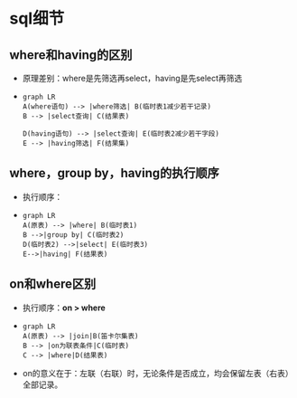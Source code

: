 # sql细节

## where和having的区别

* 原理差别：where是先筛选再select，having是先select再筛选

* ```mermaid
  graph LR
  A(where语句) --> |where筛选| B(临时表1减少若干记录)
  B --> |select查询| C(结果表)
  
  D(having语句) --> |select查询| E(临时表2减少若干字段)
  E --> |having筛选| F(结果集)
  ```



## where，group by，having的执行顺序

* 执行顺序：

* ```mermaid
  graph LR
  A(原表) --> |where| B(临时表1)
  B -->|group by| C(临时表2)
  D(临时表2) -->|select| E(临时表3)
  E-->|having| F(结果表)
  ```




## on和where区别

* 执行顺序：**on > where**

* ```mermaid
  graph LR
  A(原表) --> |join|B(笛卡尔集表)
  B --> |on为联表条件|C(临时表)
  C --> |where|D(结果表)
  ```

* on的意义在于：左联（右联）时，无论条件是否成立，均会保留左表（右表）全部记录。

